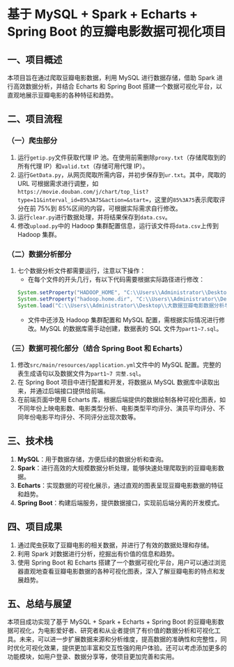 # 基于 MySQL + Spark + Echarts + Spring Boot 的豆瓣电影数据可视化项目

## 一、项目概述
本项目旨在通过爬取豆瓣电影数据，利用 MySQL 进行数据存储，借助 Spark 进行高效数据分析，并结合 Echarts 和 Spring Boot 搭建一个数据可视化平台，以直观地展示豆瓣电影的各种特征和趋势。

## 二、项目流程

### （一）爬虫部分
1. 运行`getip.py`文件获取代理 IP 池。在使用前需删除`proxy.txt`（存储爬取到的所有代理 IP）和`valid.txt`（存储可用代理 IP）。
2. 运行`GetData.py`，从网页爬取所需内容，并初步保存到`ur.txt`。其中，爬取的 URL 可根据需求进行调整，如`https://movie.douban.com/j/chart/top_list?type=11&interval_id=85%3A75&action=&start=`，这里的`85%3A75`表示爬取评分在前 75%到 85%区间的内容，可根据实际需求自行修改。
3. 运行`clear.py`进行数据处理，并将结果保存到`data.csv`。
4. 修改`upload.py`中的 Hadoop 集群配置信息，运行该文件将`data.csv`上传到 Hadoop 集群。

### （二）数据分析部分
1. 七个数据分析文件都需要运行，注意以下操作：
   - 在每个文件的开头几行，有以下代码需要根据实际路径进行修改：
   ```java
   System.setProperty("HADOOP_HOME", "C:\\Users\\Administrator\\Desktop\\大数据豆瓣电影数据分析与可视化\\数据分析\\SparkMovies\\apache-hadoop-3.1.3-winutils-master");
   System.setProperty("hadoop.home.dir", "C:\\Users\\Administrator\\Desktop\\大数据豆瓣电影数据分析与可视化\\数据分析\\SparkMovies\\apache-hadoop-3.1.3-winutils-master");
   System.load("C:\\Users\\Administrator\\Desktop\\大数据豆瓣电影数据分析与可视化\\数据分析\\SparkMovies\\apache-hadoop-3.1.3-winutils-master\\bin\\hadoop.dll");
   ```
   - 文件中还涉及 Hadoop 集群配置和 MySQL 配置，需根据实际情况进行修改。MySQL 的数据库需手动创建，数据表的 SQL 文件为`part1~7.sql`。

### （三）数据可视化部分（结合 Spring Boot 和 Echarts）
1. 修改`src/main/resources/application.yml`文件中的 MySQL 配置。完整的表生成语句以及数据文件为`part1~7 完整.sql`。
2. 在 Spring Boot 项目中进行配置和开发，将数据从 MySQL 数据库中读取出来，并通过后端接口提供给前端。
3. 在前端页面中使用 Echarts 库，根据后端提供的数据绘制各种可视化图表，如不同年份上映电影数、电影类型分析、电影类型平均评分、演员平均评分、不同年份电影平均评分、不同评分出现次数等。

## 三、技术栈
1. **MySQL**：用于数据存储，方便后续的数据分析和查询。
2. **Spark**：进行高效的大规模数据分析处理，能够快速处理爬取到的豆瓣电影数据。
3. **Echarts**：实现数据的可视化展示，通过直观的图表呈现豆瓣电影数据的特征和趋势。
4. **Spring Boot**：构建后端服务，提供数据接口，实现前后端分离的开发模式。

## 四、项目成果
1. 通过爬虫获取了豆瓣电影的相关数据，并进行了有效的数据处理和存储。
2. 利用 Spark 对数据进行分析，挖掘出有价值的信息和趋势。
3. 使用 Spring Boot 和 Echarts 搭建了一个数据可视化平台，用户可以通过浏览器直观地查看豆瓣电影数据的各种可视化图表，深入了解豆瓣电影的特点和发展趋势。

## 五、总结与展望
本项目成功实现了基于 MySQL + Spark + Echarts + Spring Boot 的豆瓣电影数据可视化，为电影爱好者、研究者和从业者提供了有价值的数据分析和可视化工具。未来，可以进一步扩展数据来源和分析维度，提高数据的准确性和完整性，同时优化可视化效果，提供更加丰富和交互性强的用户体验。还可以考虑添加更多的功能模块，如用户登录、数据分享等，使项目更加完善和实用。
